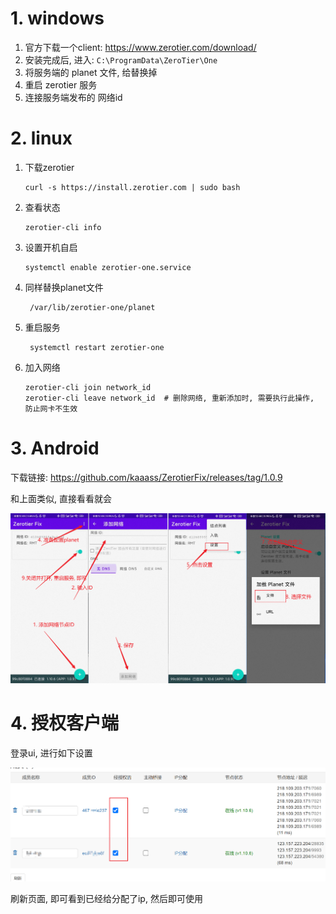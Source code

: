 # 1. windows

1. 官方下载一个client: https://www.zerotier.com/download/
2. 安装完成后, 进入: `C:\ProgramData\ZeroTier\One`
3. 将服务端的 planet 文件, 给替换掉
4. 重启 zerotier 服务
5. 连接服务端发布的 网络id

# 2. linux

1. 下载zerotier

   ```shell
   curl -s https://install.zerotier.com | sudo bash
   ```

2. 查看状态

   ```shell
   zerotier-cli info
   ```

3. 设置开机自启

   ```shell
   systemctl enable zerotier-one.service
   ```

4. 同样替换planet文件

   ```shell
    /var/lib/zerotier-one/planet
   ```

5. 重启服务

   ```shell
    systemctl restart zerotier-one
   ```

6. 加入网络

   ```shell
   zerotier-cli join network_id
   zerotier-cli leave network_id  # 删除网络, 重新添加时, 需要执行此操作, 防止网卡不生效
   ```

# 3. Android

下载链接: https://github.com/kaaass/ZerotierFix/releases/tag/1.0.9

和上面类似, 直接看看就会

![image-20230810005317979](.image/02-client/image-20230810005317979.png)

# 4. 授权客户端

登录ui, 进行如下设置

![image-20230607142358559](.image/02-client/image-20230607142358559.png)

刷新页面, 即可看到已经给分配了ip, 然后即可使用